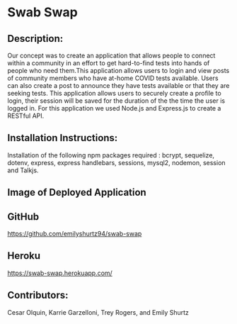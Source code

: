 # Swab Swap
  
## Description:
Our concept was to create an application that allows people to connect within a community in an effort to get hard-to-find tests into hands of people who need them.This application allows users to login and view posts of community members who have at-home COVID tests available. Users can also create a post to announce they have tests available or that they are seeking tests.  This application allows users to securely create a profile to login, their session will be saved for the duration of the the time the user is logged in. For this application we used Node.js and Express.js to create a RESTful API. 

## Installation Instructions:
Installation of the following npm packages required : bcrypt, sequelize, dotenv, express, express handlebars, sessions, mysql2, nodemon, session and Talkjs.
    
## Image of Deployed Application 

  
## GitHub 
https://github.com/emilyshurtz94/swab-swap

## Heroku
https://swab-swap.herokuapp.com/
  
  
## Contributors:
Cesar Olquin, Karrie Garzelloni, Trey Rogers, and Emily Shurtz